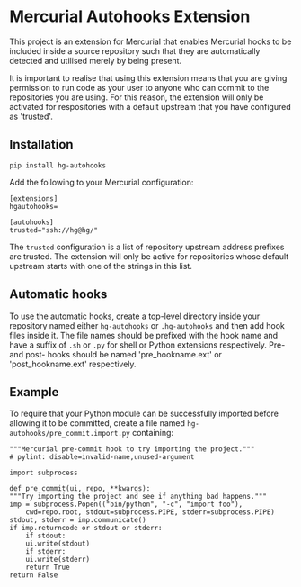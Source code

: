 Mercurial Autohooks Extension
=============================

This project is an extension for Mercurial that enables Mercurial hooks to
be included inside a source repository such that they are automatically
detected and utilised merely by being present.

It is important to realise that using this extension means that you
are giving permission to run code as your user to anyone who can commit to
the repositories you are using. For this reason, the extension will only
be activated for respositories with a default upstream that you have
configured as 'trusted'.

Installation
------------

    pip install hg-autohooks

Add the following to your Mercurial configuration:

    [extensions]
    hgautohooks=

    [autohooks]
    trusted="ssh://hg@hg/"

The `trusted` configuration is a list of repository upstream address
prefixes are trusted. The extension will only be active for repositories
whose default upstream starts with one of the strings in this list.

Automatic hooks
---------------

To use the automatic hooks, create a top-level directory inside your
repository named either `hg-autohooks` or `.hg-autohooks` and then
add hook files inside it. The file names should be prefixed with the
hook name and have a suffix of `.sh` or `.py` for shell or Python
extensions respectively. Pre- and post- hooks should be named
'pre_hookname.ext' or 'post_hookname.ext' respectively.

Example
-------

To require that your Python module can be successfully imported
before allowing it to be committed, create a file named
`hg-autohooks/pre_commit.import.py` containing:

    """Mercurial pre-commit hook to try importing the project."""
    # pylint: disable=invalid-name,unused-argument

    import subprocess

    def pre_commit(ui, repo, **kwargs):
	"""Try importing the project and see if anything bad happens."""
	imp = subprocess.Popen(("bin/python", "-c", "import foo"),
	    cwd=repo.root, stdout=subprocess.PIPE, stderr=subprocess.PIPE)
	stdout, stderr = imp.communicate()
	if imp.returncode or stdout or stderr:
	    if stdout:
		ui.write(stdout)
	    if stderr:
		ui.write(stderr)
	    return True
	return False
